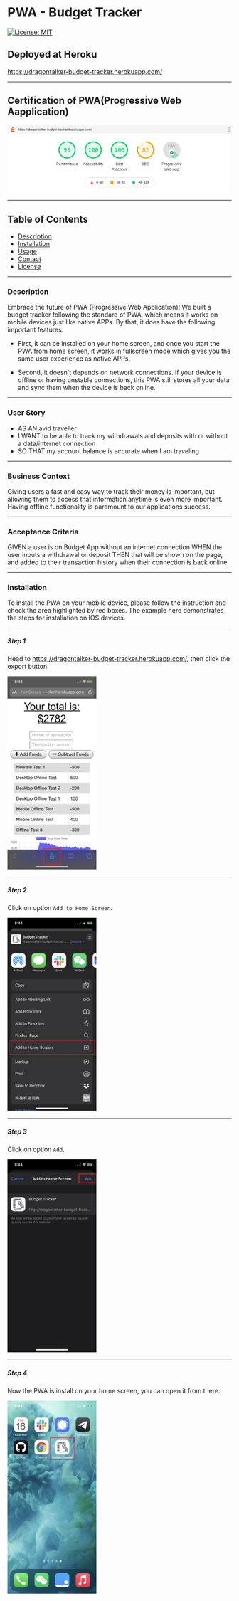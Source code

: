 # __PWA - Budget Tracker__
[![License: MIT](https://img.shields.io/badge/License-MIT-yellow.svg)](https://opensource.org/licenses/MIT)

## __Deployed at Heroku__
https://dragontalker-budget-tracker.herokuapp.com/

---

## __Certification of PWA(Progressive Web Aapplication)__
![lighthouse audit](./Assets/lighthouse_audit.png)

---

## __Table of Contents__
* [Description](#Description)
* [Installation](#Installation)
* [Usage](#Usage)
* [Contact](#Contact)
* [License](#License)

---

### __Description__

Embrace the future of PWA (Progressive Web Application)! We built a budget tracker following the standard of PWA, which means it works on mobile devices just like native APPs. By that, it does have the following important features. 

* First, it can be installed on your home screen, and once you start the PWA from home screen, it works in fullscreen mode which gives you the same user experience as native APPs. 

* Second, it doesn't depends on network connections. If your device is offline or having unstable connections, this PWA still stores all your data and sync them when the device is back online.

---

### __User Story__
* AS AN avid traveller
* I WANT to be able to track my withdrawals and deposits with or without a data/internet connection
* SO THAT my account balance is accurate when I am traveling

---

### __Business Context__

Giving users a fast and easy way to track their money is important, but allowing them to access that information anytime is even more important. Having offline functionality is paramount to our applications success.

---

### __Acceptance Criteria__
GIVEN a user is on Budget App without an internet connection
WHEN the user inputs a withdrawal or deposit
THEN that will be shown on the page, and added to their transaction history when their connection is back online.

---

### __Installation__

To install the PWA on your mobile device, please follow the instruction and check the area highlighted by red boxes. The example here demonstrates the steps for installation on IOS devices.

---

##### __Step 1__

Head to https://dragontalker-budget-tracker.herokuapp.com/, then click the export button.

<img src="./Assets/step_1.jpg" width="200"/>

---

##### __Step 2__

Click on option `Add to Home Screen`.

<img src="./Assets/step_2.jpg" width="200"/>

---

##### __Step 3__

Click on option `Add`.

<img src="./Assets/step_3.jpg" width="200"/>

---

##### __Step 4__

Now the PWA is install on your home screen, you can open it from there.

<img src="./Assets/step_4.jpg" width="200"/>